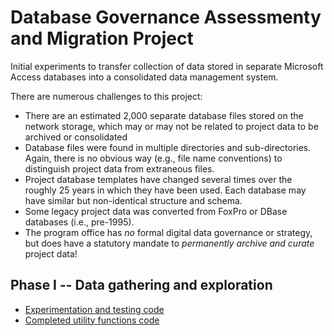 
# Database Governance Assessmenty and Migration Project

Initial experiments to transfer collection of data stored in separate Microsoft
Access databases into a consolidated data management system.

There are numerous challenges to this project:

* There are an estimated 2,000 separate database files stored on the network
  storage, which may or may not be related to project data to be archived or
  consolidated
* Database files were found in multiple directories and sub-directories. Again,
  there is no obvious way (e.g., file name conventions) to distinguish project
  data from extraneous files.
* Project database templates have changed several times over the roughly 25
  years in which they have been used. Each database may have similar but
  non-identical structure and schema.
* Some legacy project data was converted from FoxPro or DBase databases (i.e.,
  pre-1995).
* The program office has *no* formal digital data governance or strategy, but
  does have a statutory mandate to *permanently archive and curate* project
  data!

## Phase I -- Data gathering and exploration

* [Experimentation and testing code](db_connection_tests.py)
* [Completed utility functions code](db_utilities_extraction.py)

